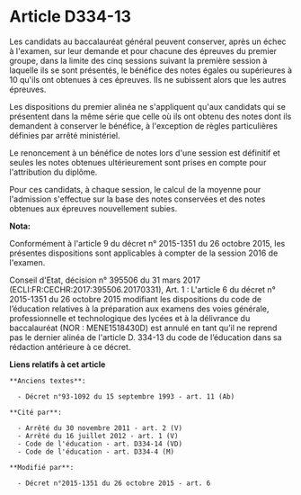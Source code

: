 # Article D334-13

Les candidats au baccalauréat général peuvent conserver, après un échec à l'examen, sur leur demande et pour chacune des
épreuves du premier groupe, dans la limite des cinq sessions suivant la première session à laquelle ils se sont présentés, le
bénéfice des notes égales ou supérieures à 10 qu'ils ont obtenues à ces épreuves. Ils ne subissent alors que les autres
épreuves.

Les dispositions du premier alinéa ne s'appliquent qu'aux candidats qui se présentent dans la même série que celle où ils ont
obtenu des notes dont ils demandent à conserver le bénéfice, à l'exception de règles particulières définies par arrêté
ministériel.

Le renoncement à un bénéfice de notes lors d'une session est définitif et seules les notes obtenues ultérieurement sont
prises en compte pour l'attribution du diplôme.

Pour ces candidats, à chaque session, le calcul de la moyenne pour l'admission s'effectue sur la base des notes conservées et
des notes obtenues aux épreuves nouvellement subies.

**Nota:**

Conformément à l'article 9 du décret n° 2015-1351 du 26 octobre 2015, les présentes dispositions sont applicables à compter
de la session 2016 de l'examen.

Conseil d'Etat, décision n° 395506 du 31 mars 2017 (ECLI:FR:CECHR:2017:395506.20170331), Art. 1 : L'article 6 du décret n°
2015-1351 du 26 octobre 2015 modifiant les dispositions du code de l’éducation relatives à la préparation aux examens des
voies générale, professionnelle et technologique des lycées et à la délivrance du baccalauréat (NOR : MENE1518430D) est
annulé en tant qu’il ne reprend pas le dernier alinéa de l'article D. 334-13 du code de l’éducation dans sa rédaction
antérieure à ce décret.

**Liens relatifs à cet article**

	**Anciens textes**:

	  - Décret n°93-1092 du 15 septembre 1993 - art. 11 (Ab)

	**Cité par**:

	  - Arrêté du 30 novembre 2011 - art. 2 (V)
	  - Arrêté du 16 juillet 2012 - art. 1 (V)
	  - Code de l'éducation - art. D334-14 (VD)
	  - Code de l'éducation - art. D334-4 (M)

	**Modifié par**:

	  - Décret n°2015-1351 du 26 octobre 2015 - art. 6
